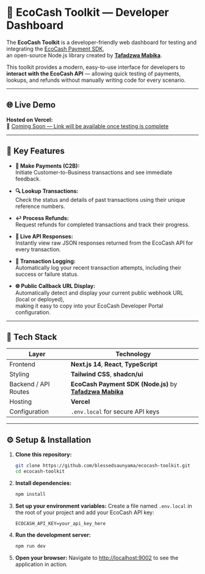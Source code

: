 # 🧰 EcoCash Toolkit — Developer Dashboard

The **EcoCash Toolkit** is a developer-friendly web dashboard for testing and integrating the [EcoCash Payment SDK](https://github.com/Unfiltered-On-GH/Ecocash-Payment-SDK-JS.git),  
an open-source Node.js library created by [**Tafadzwa Mabika**](https://github.com/Unfiltered-On-GH).  

This toolkit provides a modern, easy-to-use interface for developers to **interact with the EcoCash API** — allowing quick testing of payments, lookups, and refunds without manually writing code for every scenario.

---

## 🌐 Live Demo

**Hosted on Vercel:**  
🔗 [Coming Soon — Link will be available once testing is complete](#)

---

## 🚀 Key Features

- **💸 Make Payments (C2B):**  
  Initiate Customer-to-Business transactions and see immediate feedback.

- **🔍 Lookup Transactions:**  
  Check the status and details of past transactions using their unique reference numbers.

- **↩️ Process Refunds:**  
  Request refunds for completed transactions and track their progress.

- **🧾 Live API Responses:**  
  Instantly view raw JSON responses returned from the EcoCash API for every transaction.

- **📜 Transaction Logging:**  
  Automatically log your recent transaction attempts, including their success or failure status.

- **🌐 Public Callback URL Display:**  
  Automatically detect and display your current public webhook URL (local or deployed),  
  making it easy to copy into your EcoCash Developer Portal configuration.

---

## 🧠 Tech Stack

| Layer | Technology |
|-------|-------------|
| Frontend | **Next.js 14**, **React**, **TypeScript** |
| Styling | **Tailwind CSS**, **shadcn/ui** |
| Backend / API Routes | **EcoCash Payment SDK (Node.js)** by [**Tafadzwa Mabika**](https://github.com/Unfiltered-On-GH/Ecocash-Payment-SDK-JS.git) |
| Hosting | **Vercel** |
| Configuration | `.env.local` for secure API keys |

---

## ⚙️ Setup & Installation

1. **Clone this repository:**
   ```bash
   git clone https://github.com/blessedsaunyama/ecocash-toolkit.git
   cd ecocash-toolkit
   ```
2. **Install dependencies:**
   ```bash
   npm install
   ```
3. **Set up your environment variables:**
   Create a file named `.env.local` in the root of your project and add your EcoCash API key:
   ```
   ECOCASH_API_KEY=your_api_key_here
   ```
4. **Run the development server:**
   ```bash
   npm run dev
   ```
5. **Open your browser:**
   Navigate to [http://localhost:9002](http://localhost:9002) to see the application in action.
